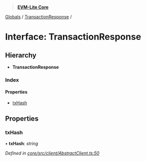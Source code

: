 > **[EVM-Lite Core](../README.md)**

[Globals](../globals.md) / [TransactionResponse](transactionresponse.md) /

# Interface: TransactionResponse

## Hierarchy

* **TransactionResponse**

### Index

#### Properties

* [txHash](transactionresponse.md#txhash)

## Properties

###  txHash

• **txHash**: *string*

*Defined in [core/src/client/AbstractClient.ts:50](https://github.com/mosaicnetworks/evm-lite-js/blob/578e9b5/packages/core/src/client/AbstractClient.ts#L50)*